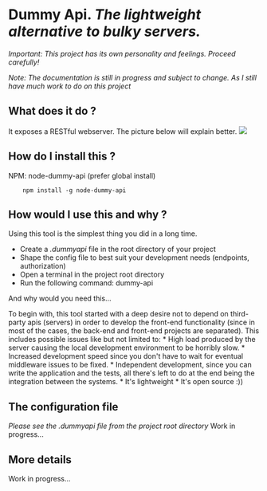 Dummy Api. _The lightweight alternative to bulky servers._
========================================================

*Important: This project has its own personality and feelings. Proceed carefully!*

*Note: The documentation is still in progress and subject to change. As I still have much work to do on this project*

What does it do ?
-----------------

  It exposes a RESTful webserver. The picture below will explain better.
  ![](http://s11.postimg.org/oa4uzqrr7/dummy_api.png)

How do I install this ?
-----------------------

  NPM: node-dummy-api (prefer global install)
  
        npm install -g node-dummy-api

How would I use this and why ?
------------------------------

  Using this tool is the simplest thing you did in a long time.

  * Create a _.dummyapi_ file in the root directory of your project
  * Shape the config file to best suit your development needs (endpoints, authorization)
  * Open a terminal in the project root directory
  * Run the following command:
        dummy-api

  And why would you need this...

  To begin with, this tool started with a deep desire not to depend on third-party apis (servers) in order to develop the front-end functionality (since in most of the cases, the back-end and front-end projects are separated). This includes possible issues like but not limited to:
    * High load produced by the server causing the local development environment to be horribly slow.
    * Increased development speed since you don't have to wait for eventual middleware issues to be fixed.
    * Independent development, since you can write the application and the tests, all there's left to do at the end being the integration between the systems.
    * It's lightweight
    * It's open source :))

The configuration file
----------------------

_Please see the .dummyapi file from the project root directory_
Work in progress...

More details
------------

Work in progress...

